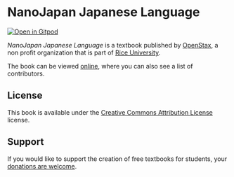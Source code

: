 # NanoJapan Japanese Language

[![Open in Gitpod](https://gitpod.io/button/open-in-gitpod.svg)](https://gitpod.io/from-referrer/)

_NanoJapan Japanese Language_ is a textbook published by [OpenStax](https://openstax.org/), a non profit organization that is part of [Rice University](https://www.rice.edu/).

The book can be viewed [online](https://github.com/cnx-user-books/cnxbook-nanojapan-japanese-language/releases/latest), where you can also see a list of contributors.

## License
This book is available under the [Creative Commons Attribution License](./LICENSE) license.

## Support
If you would like to support the creation of free textbooks for students, your [donations are welcome](https://riceconnect.rice.edu/donation/support-openstax-banner).
